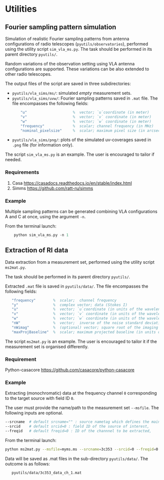# Utilities

## Fourier sampling pattern simulation
 
Simulation of realistic Fourier sampling patterns from antenna configurations of radio telescopes (`pyutils/observatories`), performed using the utility script `sim_vla_ms.py`. 
The task should be performed in its parent directory  `pyutils/`.

Random variations of the observation setting using VLA antenna configurations are supported. These variations can be also extended to other radio telescopes.

The output files of the script are saved in three subdirectories:
   - `pyutils/vla_sims/ms/`: simulated _empty_ measurement sets. 
   - `pyutils/vla_sims/uvw/`: Fourier sampling patterns saved in  `.mat` file. The file encompasses the following fields:

``` matlab    
       "u"                     %  vector; `u`coordinate (in meter)
       "v"                     %  vector; `v` coordinate (in meter)
       "w"                     %  vector; `w` coordinate (in meter)
       "frequency"             %  scalar; channel frequency (in MHz)
       "nominal_pixelsize"     %  scalar; maximum pixel size (in arcsec), corresponding to nominal resolution of the observations
```    
   - `pyutils/vla_sims/png/`: plots of the simulated uv-coverages  saved in `.png` file (for information only).

 The script  `sim_vla_ms.py` is an example. The user is encouraged to tailor if needed.

### Requirements
1. Casa  https://casadocs.readthedocs.io/en/stable/index.html
2. Simms https://github.com/ratt-ru/simms

### Example
Multiple sampling patterns can be generated combining VLA configurations A and C at once, using the argument `-n`.

From the terminal launch:
``` python
    python sim_vla_ms.py -n 1 
```
## Extraction of RI data 

Data extraction from a measurement set, performed using the utility script `ms2mat.py`.

The task should be performed in its parent directory  `pyutils/`.
 
Extracted `.mat` file is saved in `pyutils/data/`. The file encompasses the following fields:

``` matlab
   "frequency"        %  scalar;  channel frequency
   "y"                %  complex vector; data (Stokes I)
   "u"                %  vector; `u`coordinate (in units of the wavelength)
   "v"                %  vector; `v` coordinate (in units of the wavelength)
   "w"                %  vector; `w` coordinate (in units of the wavelength)
   "nW"               %  vector;  inverse of the noise standard deviation 
   "nWimag"           %  (optional) vector; square root of the imaging weights if available (Briggs or uniform), empty otherwise
   "maxProjBaseline"  %  scalar; maximum projected baseline (in units of the wavelength)
  ```    

The script  `ms2mat.py` is an example. The user is encouraged to tailor it if the measurement set is organised differently.

### Requirement
Python-casacore https://github.com/casacore/python-casacore

### Example
Extracting (monochromatic) data at the frequency channel  `0` corresponding to the target source with field ID `0`.

The user must provide the name/path to the measurement set `--msfile`. The following inputs are optional.
```bash
--srcname  # default srcname="" : source nametag which defines the main directory of the extracted data. 
--srcid    # default srcid=0 : field ID of the source of interest, 
--freqid   # default freqid=0 : ID of the channnel to be extracted, 
```

From the terminal launch:
```bash
python ms2mat.py --msfile=myms.ms --srcname=3c353 --srcid=0 --freqid=0  
```

Data will be saved as .mat files in the sub-directory  `pyutils/data/`. The outcome is as follows:
``` bash
   pyutils/data/3c353_data_ch_1.mat
```
